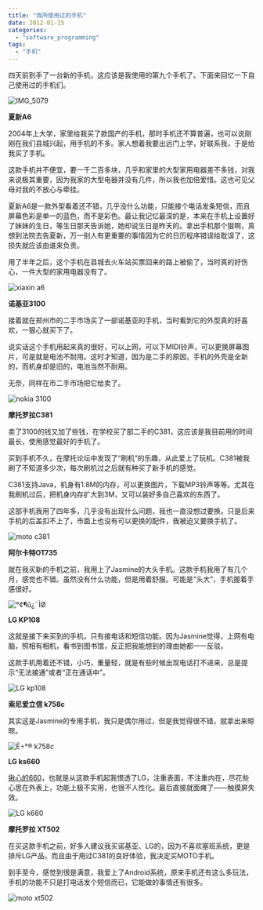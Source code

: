 ```yaml
---
title: "我所使用过的手机"
date: 2012-01-15
categories: 
  - "software_programming"
tags: 
  - "手机"
---
```


四天前到手了一台新的手机，这应该是我使用的第九个手机了。下面来回忆一下自己使用过的手机们。

![IMG_5079](images/6700743861_b4b581931b_z.jpg)

**夏新A6**

2004年上大学，家里给我买了款国产的手机，那时手机还不算普遍，也可以说刚刚在我们县城兴起，用手机的不多。家人想着我要出远门上学，好联系我，于是给我买了手机。

这款手机并不便宜，要一千二百多块，几乎和家里的大型家用电器差不多钱，对我来说极其重要，因为我家的大型电器并没有几件，所以我也加倍爱惜。这也可见父母对我的不放心与牵挂。

夏新A6是一款外型看着还不错，几乎没什么功能，只能接个电话发条短信，而且屏幕色彩是单一的蓝色，而不是彩色。最让我记忆最深的是，本来在手机上设置好了妹妹的生日，等生日那天告诉她，她却说生日是昨天的。拿出手机那个狠啊，真想到法院去告夏新，万一别人有更重要的事情因为它的日历程序错误给耽误了，这损失就应该由谁来负责。

用了半年之后，这个手机在县城去火车站买票回来的路上被偷了，当时真的好伤心，一件大型的家用电器没有了。

![xiaxin a6](images/6700748705_57dd46e9ee_z.jpg)

**诺基亚3100**

接着就在郑州市的二手市场买了一部诺基亚的手机，当时看到它的外型真的好喜欢，一狠心就买下了。

说实话这个手机用起来真的很好，可以上网，可以下MIDI铃声，可以更换屏幕图片，可是就是电池不耐用。这时才知道，因为是二手的原因，手机的外壳是全新的，而机身却是旧的，电池当然不耐用。

无奈，同样在市二手市场把它给卖了。

![nokia 3100](images/6700801959_a30b1a10c3_z.jpg)

**摩托罗拉C381**

卖了3100的钱又加了些钱，在学校买了部二手的C381，这应该是我目前用的时间最长，使用感觉最好的手机了。

买到手机不久，在摩托论坛中发现了“刷机”的乐趣，从此爱上了玩机。C381被我刷了不知道多少次，每次刷机过之后就有种买了新手机的感觉。

C381支持Java，机身有1.8M的内存，可以更换图片，下载MP3铃声等等。尤其在我刷机过后，把机身内存扩大到3M，又可以装好多自己喜欢的东西了。

这部手机我用了四年多，几乎没有出现什么问题，我也一直没想过要换。只是后来手机的后盖扣不上了，市面上也没有可以更换的配件，我被迫又要换手机了。

![moto c381](images/6700747431_9cbf24b369_z.jpg)

**阿尔卡特OT735**

就在我买新的手机之前，我用上了Jasmine的大头手机。这款手机我用了有几个月，感觉也不错。虽然没有什么功能，但是用着舒服。可能是“头大”，手机握着手感很好。

![°¢¶û¿¨ÌØ](images/6700749959_aab16effaf_z.jpg)

**LG KP108**

这就是接下来买到的手机，只有接电话和短信功能。因为Jasmine觉得，上网有电脑，照相有相机，看书到图书馆，反正把我能想到的理由她都一一反驳。

这款手机用着还不错，小巧，重量轻，就是有些时候出现电话打不进来，总是提示“无法接通”或者“正在通话中”。

![LG kp108](images/6700745843_86c9856b1b_z.jpg)

**索尼爱立信 k758c**

其实这是Jasmine的专用手机，我只是偶尔用过，但是我觉得很不错，就拿出来晾晾。

![Ë÷°® k758c](images/6700750957_d2ed6141f4_z.jpg)

**LG ks660**

[揪心的660](http://www.jfsay.com/archives/306.html "LG KS660刷机资料与过程")，也就是从这款手机起我恨透了LG，注重表面，不注重内在，尽花些心思在外表上，功能上极不实用，也很不人性化。最后直接就面瘫了——触摸屏失效。

![LG k660](images/6700744925_a13e5a8fa8_z.jpg)

**摩托罗拉 XT502**

在买这款手机之前，好多人建议我买诺基亚、LG的，因为不喜欢塞班系统，更是排斥LG产品，而且由于用过C381的良好体验，我决定买MOTO手机。

到手至今，感觉到很是满意，我爱上了Android系统，原来手机还有这么多玩法，手机的功能不只是打电话发个短信而已，它能做的事情还有很多。

![moto xt502](images/6700748345_00fdc16ca0_z.jpg)
